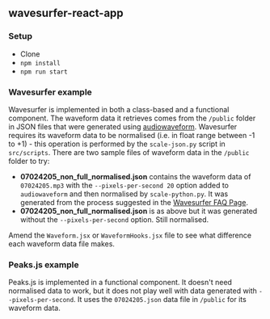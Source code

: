 ## wavesurfer-react-app
### Setup
- Clone
- `npm install`
- `npm run start`

### Wavesurfer example
Wavesurfer is implemented in both a class-based and a functional component. The waveform data it retrieves comes from the `/public` folder in JSON files that were generated using [audiowaveform](https://github.com/bbc/audiowaveform). Wavesurfer requires its waveform data to be normalised (i.e. in float range between -1 to +1) - this operation is performed by the `scale-json.py` script in `src/scripts`. There are two sample files of waveform data in the `/public` folder to try:
- **07024205_non_full_normalised.json** contains the waveform data of `07024205.mp3` with the `--pixels-per-second 20` option added to `audiowaveform` and then normalised by `scale-python.py`. It was generated from the process suggested in the [Wavesurfer FAQ Page](https://wavesurfer-js.org/faq/).
- **07024205_non_full_normalised.json** is as above but it was generated without the `--pixels-per-second` option. Still normalised.

Amend the `Waveform.jsx` or `WaveformHooks.jsx` file to see what difference each waveform data file makes.

### Peaks.js example
Peaks.js is implemented in a functional component. It doesn't need normalised data to work, but it does not play well with data generated with `--pixels-per-second`. It uses the `07024205.json` data file in `/public` for its waveform data.